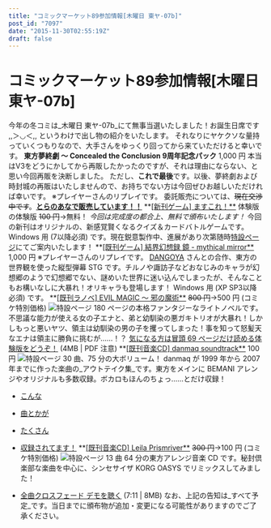 ```yaml
---
title: "コミックマーケット89参加情報[木曜日 東ヤ-07b]"
post_id: "7097"
date: "2015-11-30T02:55:19Z"
draft: false
---
```


# コミックマーケット89参加情報[木曜日 東ヤ-07b]

今年の冬コミは_木曜日 東ヤ-07b_にて無事当選いたしました！お誕生日席です ,,＞◡＜,, というわけで出し物の紹介をいたします。 それなりにヤケクソな量持っていくつもりなので、大手さんをゆっくり回ってから来ていただけると幸いです。  **東方夢終劇 ～ Concealed the Conclusion 9周年記念パック** 1,000 円 本当はV3をどうにかしてから再販したかったのですが、それは理由にならない、と思い今回再販を決断しました。 ただし、**これで最後**です。以後、夢終劇および時封城の再販はいたしませんので、お持ちでない方は今回ぜひお越しいただければ幸いです。  ※プレイヤーさんのリプレイです。 委託販売については、<del>現在交渉中です</del>。**[とらのあなで販売しています！！](http://www.toranoana.jp/mailorder/article/04/0030/38/09/040030380928.html)** **[[新刊ゲーム] ますこれ！**](http://math.sc/) 体験版の体験版 <del>100 円</del>→無料！ _今回は完成度の都合上、無料で頒布いたします！_ 今回の新刊はオリジナルの、新感覚賢くなるクイズ＆カードバトルゲームです。 Windows 用 (7以降必須) です。現在鋭意製作中、進展があり次第随時[特設ページ](http://math.sc/)にてご案内いたします！ **[[既刊ゲーム] 結界幻想録 鏡 - mythical mirror**](http://kagaminer.in/) 1,000 円  ※プレイヤーさんのリプレイです。 [DANGOYA](http://dangoya.moo.jp/) さんとの合作、東方の世界観を使った縦型弾幕 STG です。チルノや諏訪子などおなじみのキャラが幻想郷のようで幻想郷でない、謎めいた世界に迷い込んでしまったが、そんなこともお構いなしに大暴れ！オリキャラも登場します！ Windows 用 (XP SP3以降必須) です。 **[[既刊ラノベ] EVIL MAGIC ～ 邪の魔術**](/evilmagic) <del>800 円</del>→500 円 (コミケ特別価格) ![特設ページ](/wp-content/uploads/2012/11/em_POP.png) 180 ページの本格ファンタジーなライトノベルです。不思議な能力が使える女の子エナと、弟と幼馴染の悪ガキトリオが大暴れ！しかしもっと悪いヤツ、領主は幼馴染の男の子を攫ってしまった！事を知って怒髪天なエナは領主に勝負に挑むが……！？ [気になる方は冒頭 69 ページだけ読める体験版をどうぞ！](/filez/em_trial.pdf) (4MB | PDF 注意) **[[既刊音楽CD] danmaq soundtrack**](/!/dst/) 100 円 ![特設ページ](/wp-content/uploads/2012/11/dst_jacket.png) 30 曲、75 分の大ボリューム！ danmaq が 1999 年から 2007 年までに作った楽曲の_アウトテイク集_です。東方をメインに BEMANI アレンジやオリジナルも多数収録。ボカロもほんのちょっ……とだけ収録！ 

  * [こんな](/!/dst/Hey!.mp3)
  * [曲とかが](/filez/music/new_psm.mp3)
  * [たくさん](/filez/music/pcb.mp3)
  * [収録されてます！](http://lama.danmaq.com/lamarisa/mp3/15.mp3)
**[[既刊音楽CD] Leila Prismriver**](/!/leila/) <del>300 円</del>→100 円 (コミケ特別価格) ![特設ページ](/wp-content/uploads/2012/11/leila1-300x296.jpg) 13 曲 64 分の東方アレンジ音楽 CD です。秘封倶楽部な楽曲を中心に、シンセサイザ KORG OASYS でリミックスしてみました！ 

  * [全曲クロスフェード デモを聴く](/!/leila/x.mp3) (7:11 | 8MB)
なお、上記の告知は_すべて予定_です。当日までに頒布物が追加・変更になる可能性がありますのでご了承ください。
